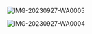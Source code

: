 ![IMG-20230927-WA0005](https://github.com/asper111c22ug111csc146/Unit-2-challenge-/assets/144874288/8e21302d-3e28-4be4-a14f-b746fdde7181)


![IMG-20230927-WA0004](https://github.com/asper111c22ug111csc146/Unit-2-challenge-/assets/144874288/d2e250cc-9ef8-45eb-9e8e-6461c45042e6)

